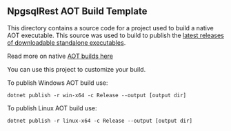 ﻿## NpgsqlRest AOT Build Template

This directory contains a source code for a project used to build a native AOT executable. 
This source was used to build to publish the [latest releases of downloadable standalone executables](https://github.com/vb-consulting/NpgsqlRest/releases). 

Read more on native [AOT builds here](https://learn.microsoft.com/en-us/dotnet/core/deploying/native-aot/)

You can use this project to customize your build.

To publish Windows AOT build use:

```console
dotnet publish -r win-x64 -c Release --output [output dir]
```

To publish Linux AOT build use:

```console
dotnet publish -r linux-x64 -c Release --output [output dir]
```
